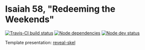 # Isaiah 58, "Redeeming the Weekends"

[![Travis-CI build status](https://travis-ci.org/sermons/redeeming-weekends.svg)](https://travis-ci.org/sermons/redeeming-weekends)
[![Node dependencies](https://david-dm.org/sermons/redeeming-weekends.svg)](https://david-dm.org/sermons/redeeming-weekends)
[![Node dev status](https://david-dm.org/sermons/redeeming-weekends/dev-status.svg)](https://david-dm.org/sermons/redeeming-weekends#info=devDependencies)

Template presentation: [reveal-skel](https://github.com/sermons/reveal-skel)
